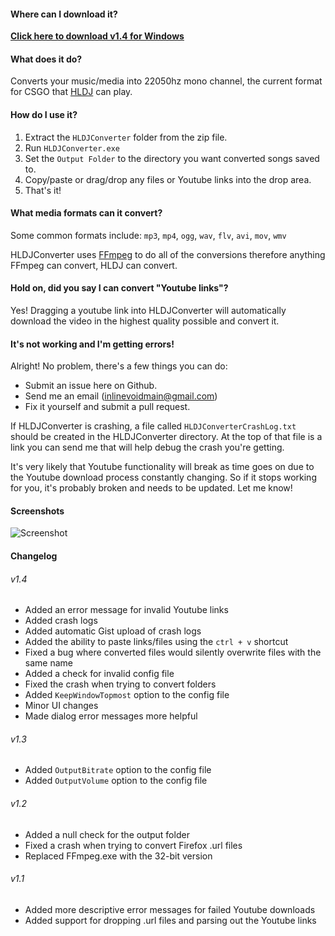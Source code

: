 #### Where can I download it?
**[Click here to download v1.4 for Windows](https://github.com/inlinevoid/HLDJConverter/releases/download/1.4.1/HLDJConverter.1.4.1.zip)**

#### What does it do?
Converts your music/media into 22050hz mono channel, the current format for CSGO that [HLDJ](http://www.hldj.org/) can play.

#### How do I use it?
1. Extract the `HLDJConverter` folder from the zip file.
2. Run `HLDJConverter.exe`
2. Set the `Output Folder` to the directory you want converted songs saved to.
3. Copy/paste or drag/drop any files or Youtube links into the drop area.
4. That's it!

#### What media formats can it convert?
Some common formats include: `mp3`, `mp4`, `ogg`, `wav`, `flv`, `avi`, `mov`, `wmv`

HLDJConverter uses [FFmpeg](https://www.ffmpeg.org/general.html#Audio-Codecs) to do all of the conversions therefore anything FFmpeg can convert, HLDJ can convert.

#### Hold on, did you say I can convert "Youtube links"?
Yes! Dragging a youtube link into HLDJConverter will automatically download the video in the highest quality possible and convert it.

#### It's not working and I'm getting errors!
Alright!  No problem, there's a few things you can do:
* Submit an issue here on Github.
* Send me an email (inlinevoidmain@gmail.com)
* Fix it yourself and submit a pull request.

If HLDJConverter is crashing, a file called `HLDJConverterCrashLog.txt` should be created in the HLDJConverter directory.  At the top of that file is a link you can send me that will help debug the crash you're getting.

It's very likely that Youtube functionality will break as time goes on due to the Youtube download process constantly changing.  So if it stops working for you, it's probably broken and needs to be updated.  Let me know!

#### Screenshots
![Screenshot](http://i.imgur.com/uHlMNTG.png)

#### Changelog
###### v1.4
- Added an error message for invalid Youtube links
- Added crash logs
- Added automatic Gist upload of crash logs
- Added the ability to paste links/files using the `ctrl + v` shortcut
- Fixed a bug where converted files would silently overwrite files with the same name
- Added a check for invalid config file
- Fixed the crash when trying to convert folders
- Added `KeepWindowTopmost` option to the config file
- Minor UI changes
- Made dialog error messages more helpful

###### v1.3
- Added `OutputBitrate` option to the config file
- Added `OutputVolume` option to the config file

###### v1.2
- Added a null check for the output folder
- Fixed a crash when trying to convert Firefox .url files
- Replaced FFmpeg.exe with the 32-bit version

###### v1.1
- Added more descriptive error messages for failed Youtube downloads
- Added support for dropping .url files and parsing out the Youtube links
